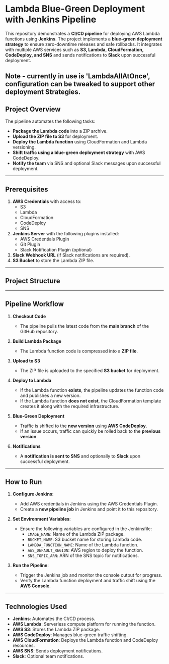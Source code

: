 # Lambda Blue-Green Deployment with Jenkins Pipeline

This repository demonstrates a **CI/CD pipeline** for deploying AWS Lambda functions using **Jenkins**. The project implements a **blue-green deployment strategy** to ensure zero-downtime releases and safe rollbacks. It integrates with multiple AWS services such as **S3, Lambda, CloudFormation, CodeDeploy, and SNS** and sends notifications to **Slack** upon successful deployment.

 **Note** - currently in use is 'LambdaAllAtOnce', configuration can be tweaked to support other deployment Strategies.
---

## Project Overview

The pipeline automates the following tasks:

- **Package the Lambda code** into a ZIP archive.
- **Upload the ZIP file to S3** for deployment.
- **Deploy the Lambda function** using CloudFormation and Lambda versioning.
- **Shift traffic using a blue-green deployment strategy** with AWS CodeDeploy.
- **Notify the team** via SNS and optional Slack messages upon successful deployment.

---

## Prerequisites

1. **AWS Credentials** with access to:
   - S3  
   - Lambda  
   - CloudFormation  
   - CodeDeploy  
   - SNS  
2. **Jenkins Server** with the following plugins installed:
   - AWS Credentials Plugin  
   - Git Plugin  
   - Slack Notification Plugin (optional)  
3. **Slack Webhook URL** (if Slack notifications are required).
4. **S3 Bucket** to store the Lambda ZIP file.

---

## Project Structure


---

## Pipeline Workflow

1. **Checkout Code**  
   - The pipeline pulls the latest code from the **main branch** of the GitHub repository.

2. **Build Lambda Package**  
   - The Lambda function code is compressed into a **ZIP file**.

3. **Upload to S3**  
   - The ZIP file is uploaded to the specified **S3 bucket** for deployment.

4. **Deploy to Lambda**  
   - If the Lambda function **exists**, the pipeline updates the function code and publishes a new version.
   - If the Lambda function **does not exist**, the CloudFormation template creates it along with the required infrastructure.

5. **Blue-Green Deployment**  
   - Traffic is shifted to the **new version** using **AWS CodeDeploy**.  
   - If an issue occurs, traffic can quickly be rolled back to the **previous version**.

6. **Notifications**  
   - A **notification is sent to SNS** and optionally to **Slack** upon successful deployment.

---

## How to Run

1. **Configure Jenkins**:
   - Add AWS credentials in Jenkins using the AWS Credentials Plugin.
   - Create a **new pipeline job** in Jenkins and point it to this repository.

2. **Set Environment Variables**:
   - Ensure the following variables are configured in the Jenkinsfile:
     - `IMAGE_NAME`: Name of the Lambda ZIP package.
     - `BUCKET_NAME`: S3 bucket name for storing Lambda code.
     - `LAMBDA_FUNCTION_NAME`: Name of the Lambda function.
     - `AWS_DEFAULT_REGION`: AWS region to deploy the function.
     - `SNS_TOPIC_ARN`: ARN of the SNS topic for notifications.
  
3. **Run the Pipeline**:
   - Trigger the Jenkins job and monitor the console output for progress.
   - Verify the Lambda function deployment and traffic shift using the **AWS Console**.

---

## Technologies Used

- **Jenkins**: Automates the CI/CD process.
- **AWS Lambda**: Serverless compute platform for running the function.
- **AWS S3**: Stores the Lambda ZIP package.
- **AWS CodeDeploy**: Manages blue-green traffic shifting.
- **AWS CloudFormation**: Deploys the Lambda function and CodeDeploy resources.
- **AWS SNS**: Sends deployment notifications.
- **Slack**: Optional team notifications.


